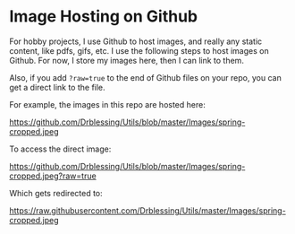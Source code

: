 # Image Hosting on Github

For hobby projects, I use Github to host images, and really any static content, like pdfs, gifs, etc. I use the following steps to host images on Github. For now, I store my images here, then I can link to them.

Also, if you add `?raw=true` to the end of Github files on your repo, you can get a direct link to the file.

For example, the images in this repo are hosted here:

https://github.com/Drblessing/Utils/blob/master/Images/spring-cropped.jpeg

To access the direct image:

https://github.com/Drblessing/Utils/blob/master/Images/spring-cropped.jpeg?raw=true

Which gets redirected to:

https://raw.githubusercontent.com/Drblessing/Utils/master/Images/spring-cropped.jpeg
